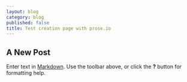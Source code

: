 ```yaml
---
layout: blog
category: blog
published: false
title: Test creation page with prose.io
---
```


## A New Post

Enter text in [Markdown](http://daringfireball.net/projects/markdown/). Use the toolbar above, or click the **?** button for formatting help.
